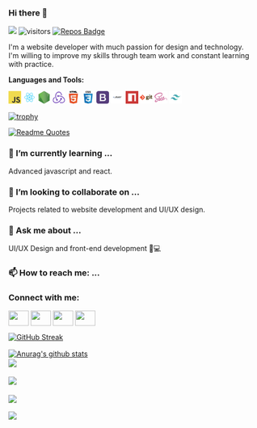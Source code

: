 ### Hi there 👋
  ![](https://komarev.com/ghpvc/?username=your-github-username&color=blueviolet&style=plastic)
  ![visitors](https://visitor-badge.laobi.icu/badge?page_id=faozziyyah.faozziyyah")
  [![Repos Badge](https://badges.pufler.dev/repos/faozziyyah)](https://badges.pufler.dev)

  I'm a website developer with much passion for design and technology. <br>
  I'm willing to improve my skills through team work and constant learning with practice.
  
  **Languages and Tools:**  

<code><img height="25" src="https://raw.githubusercontent.com/github/explore/80688e429a7d4ef2fca1e82350fe8e3517d3494d/topics/javascript/javascript.png"></code>
<code><img height="25" src="https://raw.githubusercontent.com/github/explore/80688e429a7d4ef2fca1e82350fe8e3517d3494d/topics/react/react.png"></code>
<code><img height="25" src="https://raw.githubusercontent.com/github/explore/80688e429a7d4ef2fca1e82350fe8e3517d3494d/topics/nodejs/nodejs.png"></code>
<code><img height="25" src="https://raw.githubusercontent.com/github/explore/80688e429a7d4ef2fca1e82350fe8e3517d3494d/topics/redux/redux.png"></code>
<code><img height="25" src="https://raw.githubusercontent.com/github/explore/80688e429a7d4ef2fca1e82350fe8e3517d3494d/topics/html/html.png"></code>
<code><img height="25" src="https://raw.githubusercontent.com/github/explore/80688e429a7d4ef2fca1e82350fe8e3517d3494d/topics/css/css.png"></code>
<code><img height="25" src="https://raw.githubusercontent.com/github/explore/80688e429a7d4ef2fca1e82350fe8e3517d3494d/topics/bootstrap/bootstrap.png"></code>
<code><img height="25" src="https://raw.githubusercontent.com/github/explore/80688e429a7d4ef2fca1e82350fe8e3517d3494d/topics/jquery/jquery.png"></code>
<code><img height="25" src="https://raw.githubusercontent.com/github/explore/80688e429a7d4ef2fca1e82350fe8e3517d3494d/topics/npm/npm.png"></code>
<code><img height="25" src="https://raw.githubusercontent.com/github/explore/80688e429a7d4ef2fca1e82350fe8e3517d3494d/topics/git/git.png"></code>
<code><img height="25" src="https://raw.githubusercontent.com/github/explore/80688e429a7d4ef2fca1e82350fe8e3517d3494d/topics/sass/sass.png"></code>
<code><img height="25" src="https://raw.githubusercontent.com/github/explore/80688e429a7d4ef2fca1e82350fe8e3517d3494d/topics/tailwind/tailwind.png"></code>

[![trophy](https://github-profile-trophy.vercel.app/?username=faozziyyah&theme=monokai&row=2&column=4&margin-w=15&margin-h=15)](https://github.com/ryo-ma/github-profile-trophy)

[![Readme Quotes](https://quotes-github-readme.vercel.app/api?type=horizontal)](https://github.com/piyushsuthar/github-readme-quotes)

### 🌱 I’m currently learning ...
  Advanced javascript and react.
 
### 👯 I’m looking to collaborate on ...
  Projects related to website development and UI/UX design.


### 💬 Ask me about ...
  UI/UX Design and front-end development 📱💻

### 📫 How to reach me: ...
  
  <h3 align="left">Connect with me:</h3>
<p align="left">
<a href="https://twitter.com/muslimahdev?s=08" target="blank"><img align="center" src="https://cdn.jsdelivr.net/npm/simple-icons@3.0.1/icons/twitter.svg" alt="" height="30" width="40" /></a>
<a href="https://www.linkedin.com/in/faasamomowunmi-daud" target="blank"><img align="center" src="https://cdn.jsdelivr.net/npm/simple-icons@3.0.1/icons/linkedin.svg" alt="" height="30" width="40" /></a>
<a href="https://www.instagram.com/muslimahdev/" target="blank"><img align="center" src="https://cdn.jsdelivr.net/npm/simple-icons@3.0.1/icons/instagram.svg" alt="" height="30" width="40" /></a>
<a href="https://mobile.facebook.com/yemi.tunde.3386" target="blank"><img align="center" src="https://cdn.jsdelivr.net/npm/simple-icons@3.0.1/icons/facebook.svg" alt="" height="30" width="40" /></a>
</p>

[![GitHub Streak](http://github-readme-streak-stats.herokuapp.com?user=faozziyyah&theme=monokai)](https://git.io/streak-stats)

  <a href="https://github.com/anuraghazra/github-readme-stats">
  <img align="center" src="https://github-readme-stats.vercel.app/api?username=faozziyyah&show_icons=true&include_all_commits=true&theme=gruvbox" alt="Anurag's github stats" />
</a> <br>
<a href="https://github.com/anuraghazra/github-readme-stats">
  <!-- Change the `github-readme-stats.anuraghazra1.vercel.app` to `github-readme-stats.vercel.app`  -->
  <img align="center" src="https://github-readme-stats.vercel.app/api/top-langs/?username=faozziyyah&layout=compact&theme=material-palenight&border_color=61dafb&title_color=61dafb&text_color=ffffff&icon_color=61dafb&bg_color=20232a" />
</a> <br> <br>

<a href="https://github.com/anuraghazra/github-readme-stats">
  <!-- Change the `github-readme-stats.anuraghazra1.vercel.app` to `github-readme-stats.vercel.app`  -->
  <img align="center" src="https://github-readme-stats.vercel.app/api/pin/?username=faozziyyah&repo=faozziyyah&theme=gruvbox" />
</a>    <br> <br>
<a href="https://github.com/anuraghazra/anuraghazra.github.io">
  <!-- Change the `github-readme-stats.anuraghazra1.vercel.app` to `github-readme-stats.vercel.app`  -->
  <img align="center" src="https://github-readme-stats.vercel.app/api/pin/?username=faozziyyah&repo=faozziyyah.github.io&theme=material-palenight&border_color=61dafb&title_color=61dafb&text_color=ffffff&icon_color=61dafb&bg_color=20232a" />
</a> <br> <br>
<img src="https://activity-graph.herokuapp.com/graph?username=faozziyyah&theme=react-dark&bg_color=20232a&border_color=61dafb&title_color=61dafb&text_color=ffffff&icon_color=61dafb&bg_color=20232a" width="60%"/>





<!--
**faozziyyah/faozziyyah** is a ✨ _special_ ✨ repository because its `README.md` (this file) appears on your GitHub profile.

Here are some ideas to get you started:

- 🔭 I’m currently working on ...
- 🌱 I’m currently learning ...
- 👯 I’m looking to collaborate on ...
- 🤔 I’m looking for help with ...
- 💬 Ask me about ...
- 📫 How to reach me: ...
- 😄 Pronouns: ...
- ⚡ Fun fact: ...
-->

 
